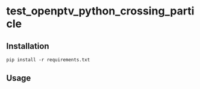 # test_openptv_python_crossing_particle

## Installation

    pip install -r requirements.txt

## Usage

    
